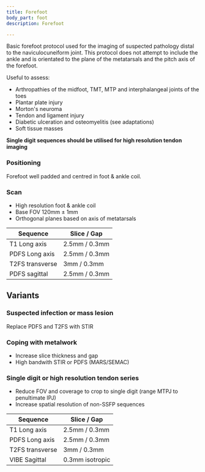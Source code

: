```yaml
---
title: Forefoot
body_part: foot
description: Forefoot

---
```


Basic forefoot protocol used for the imaging of suspected pathology distal to the naviculocuneiform joint. This protocol does not attempt to include the ankle and is orientated to the plane of the metatarsals and the pitch axis of the forefoot.

Useful to assess:

* Arthropathies of the midfoot, TMT, MTP and interphalangeal joints of the toes
* Plantar plate injury
* Morton's neuroma
* Tendon and ligament injury
* Diabetic ulceration and osteomyelitis (see adaptations)
* Soft tissue masses

**Single digit sequences should be utilised for high resolution tendon imaging**

### Positioning
Forefoot well padded and centred in foot & ankle coil.

### Scan
- High resolution foot & ankle coil
- Base FOV 120mm ± 1mm
- Orthogonal planes based on axis of metatarsals

| Sequence				|	Slice / Gap |
|---							|---				|
| T1 Long axis	    | 2.5mm / 0.3mm |
| PDFS Long axis  | 2.5mm / 0.3mm |
| T2FS transverse | 3mm / 0.3mm |
| PDFS sagittal   | 2.5mm / 0.3mm |

## Variants

### Suspected infection or mass lesion

Replace PDFS and T2FS with STIR

### Coping with metalwork

* Increase slice thickness and gap
* High bandwith STIR or PDFS (MARS/SEMAC)

### Single digit or high resolution tendon series

* Reduce FOV and coverage to crop to single digit (range MTPJ to penultimate IPJ)
* Increase spatial resolution of non-SSFP sequences

| Sequence				|	Slice / Gap |
|---							|---				|
| T1 Long axis	    | 2.5mm / 0.3mm |
| PDFS Long axis  | 2.5mm / 0.3mm |
| T2FS transverse | 3mm / 0.3mm |
| VIBE Sagittal | 0.3mm isotropic |
